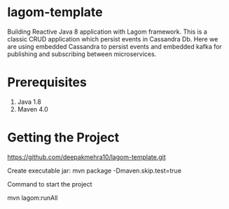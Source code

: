 # lagom-template
Building Reactive Java 8 application with Lagom framework. This is a classic CRUD application which persist events in Cassandra Db. Here we are using embedded Cassandra to persist events and embedded kafka for publishing and subscribing between microservices.

# Prerequisites
1. Java 1.8
2. Maven 4.0

# Getting the Project
https://github.com/deepakmehra10/lagom-template.git

Create executable jar: 
mvn package -Dmaven.skip.test=true

Command to start the project

mvn lagom:runAll



